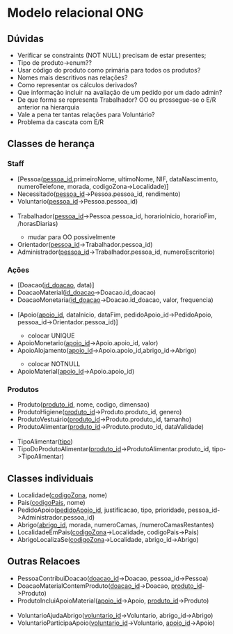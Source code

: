 # Modelo relacional ONG

## Dúvidas
<ul>
<li>Verificar se constraints (NOT NULL) precisam de estar presentes;</li>
<li>Tipo de produto->enum??</li>
<li>Usar código do produto como primária para todos os produtos?</li>
<li>Nomes mais descritivos nas relações?</li>
<li>Como representar os cálculos derivados?</li>
<li>Que informação incluir na avaliação de um pedido por um dado admin?</li>
<li>De que forma se representa Trabalhador? OO ou prossegue-se o E/R anterior na hierarquia</li>
<li>Vale a pena ter tantas relações para Voluntário?</li>
<li>Problema da cascata com E/R</li>
</ul>

## Classes de herança

### Staff

<ul>
<li>[Pessoa(<ins>pessoa_id</ins>,primeiroNome, ultimoNome, NIF, dataNascimento, numeroTelefone, morada, codigoZona->Localidade)]</li>

<li>Necessitado(<ins>pessoa_id</ins>->Pessoa.pessoa_id, rendimento)</li>

<li>Voluntario(<ins>pessoa_id</ins>->Pessoa.pessoa_id)</li>
<br>

<li>Trabalhador(<ins>pessoa_id</ins>->Pessoa.pessoa_id,  horarioInicio, horarioFim, /horasDiarias)</li>
<ul><li>mudar para OO possivelmente</li></ul>
<li>Orientador(<ins>pessoa_id</ins>->Trabalhador.pessoa_id)</li>

<li>Administrador(<ins>pessoa_id</ins>->Trabalhador.pessoa_id, numeroEscritorio)</li>
</ul>

### Ações
<ul>
<li>[Doacao(<ins>id_doacao</ins>, data)]</li>
<li>DoacaoMaterial(<ins>id_doacao</ins>->Doacao.id_doacao)</li>
<li>DoacaoMonetaria(<ins>id_doacao</ins>->Doacao.id_doacao, valor, frequencia)</li>
<br>
<li>[Apoio(<ins>apoio_id</ins>, dataInicio, dataFim, pedidoApoio_id->PedidoApoio, pessoa_id->Orientador.pessoa_id)]</li>
<ul><li>colocar UNIQUE</li></ul>
<li>ApoioMonetario(<ins>apoio_id</ins>->Apoio.apoio_id, valor)</li>
<li>ApoioAlojamento(<ins>apoio_id</ins>->Apoio.apoio_id,abrigo_id->Abrigo)</li>
<ul><li>colocar NOTNULL</li></ul>
<li>ApoioMaterial(<ins>apoio_id</ins>->Apoio.apoio_id)</li>
</ul>

### Produtos
<ul>
<li>Produto(<ins>produto_id</ins>, nome, codigo, dimensao)</li>
<li>ProdutoHigiene(<ins>produto_id</ins>->Produto.produto_id, genero)</li>
<li>ProdutoVestuário(<ins>produto_id</ins>->Produto.produto_id, tamanho)</li>
<li>ProdutoAlimentar(<ins>produto_id</ins>->Produto.produto_id, dataValidade)</li>
<br>
<li>TipoAlimentar(<ins>tipo</ins>)</li>
<li>TipoDoProdutoAlimentar(<ins>produto_id</ins>->ProdutoAlimentar.produto_id, tipo->TipoAlimentar)</li>
</ul>

## Classes individuais
<ul>
<li>Localidade(<ins>codigoZona</ins>, nome)</li>
<li>Pais(<ins>codigoPais</ins>, nome)</li>
<li>PedidoApoio(<ins>pedidoApoio_id</ins>, justificacao, tipo, prioridade, pessoa_id->Administrador.pessoa_id)</li>
<li>Abrigo(<ins>abrigo_id</ins>, morada, numeroCamas, /numeroCamasRestantes)</li>
<li>LocalidadeEmPais(<ins>codigoZona</ins>->Localidade, codigoPais->Pais)</li>
<li>AbrigoLocalizaSe(<ins>codigoZona</ins>->Localidade, abrigo_id->Abrigo)</li>
</ul>


## Outras Relacoes
<ul>
<li>PessoaContribuiDoacao(<ins>doacao_id</ins>->Doacao, pessoa_id->Pessoa)</li>
<li>DoacaoMaterialContemProduto(<ins>doacao_id</ins>->Doacao, <ins>produto_id</ins>->Produto)</li>
<li>ProdutoIncluiApoioMaterial(<ins>apoio_id</ins>->Apoio, <ins>produto_id</ins>->Produto)</li>
<br>
<li>VoluntarioAjudaAbrigo(<ins>voluntario_id</ins>->Voluntario, abrigo_id->Abrigo)</li>
<li>VoluntarioParticipaApoio(<ins>voluntario_id</ins>->Voluntario, <ins>apoio_id</ins>->Apoio)</li>
